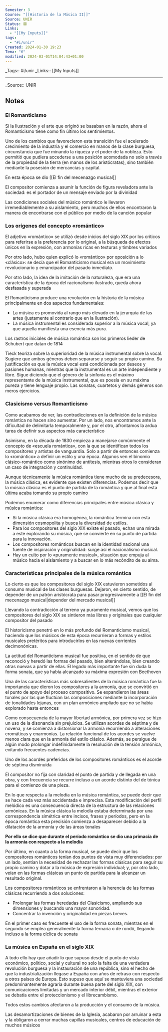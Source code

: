 ```yaml
---
Semester: 3
Course: "[[Historia de la Música II]]"
Source: UNIR
Status: 🟥
Links:
  - "[[My Inputs]]"
tags:
  - "#i/unir"
Created: 2024-01-30 19:23
Tema: "6"
modified: 2024-03-01T14:04:43+01:00
---
```


\_Tags::  #i/unir
\_Links::  [[My Inputs]]
___

\_Source:: UNIR 


## Notes

### El Romanticismo

Si la Ilustración y el arte que originó se basaban en la razón, ahora el Romanticismo tiene como fin último los sentimientos.

Uno de los cambios que favorecieron esta transición fue el acelerado crecimiento de la industria y el comercio en manos de la clase burguesa, circunstancia que fue minando la riqueza y el poder de la nobleza. Esto permitió que pudiera accederse a una posición acomodada no solo a través de la propiedad de la tierra (en manos de los aristócratas), sino también mediante la posesión de mercancías y capital.

En esta época se dio [[El fin del mecenazgo musical]]

El compositor comienza a asumir la función de figura reveladora ante la sociedad: es el portador de un mensaje enviado por la divinidad

Las condiciones sociales del músico romántico le llevaron irremediablemente a su aislamiento, pero muchos de ellos encontraron la manera de encontrarse con el público por medio de la canción popular

### Los orígenes del concepto «romántico»

El adjetivo «romántico» se utilizó desde inicios del siglo XIX por los críticos para referirse a la preferencia por lo original, a la búsqueda de efectos únicos en la expresión, con armonías ricas en texturas y timbres variados

Por otro lado, hubo quien explicó lo «romántico» por oposición a lo «clásico»: se decía que el Romanticismo musical era un movimiento revolucionario y emancipador del pasado inmediato.

Por otro lado, la idea de la imitación de la naturaleza, que era una característica de la época del racionalismo ilustrado, queda ahora desfasada y superada

El Romanticismo produce una revolución en la historia de la música principalmente en dos aspectos fundamentales:
- La música es promovida al rango más elevado en la jerarquía de las artes (justamente al contrario que en la Ilustración).
- La música instrumental es considerada superior a la música vocal, ya que aquella manifiesta una esencia más pura.

Los rastros iniciales de música romántica son los primeros lieder de Schubert que datan de 1814

Tieck teoriza sobre la superioridad de la música instrumental sobre la vocal. Sugiere que ambos géneros deben separarse y seguir su propio camino. Su justificación es que la música vocal está condicionada por deseos y pasiones humanas, mientras que la instrumental es un arte independiente y libre. Sigue diciendo que el género de la sinfonía es el máximo representante de la música instrumental, que es poesía en su máxima pureza y tiene lenguaje propio. Las sonatas, cuartetos y demás géneros son meros ejercicios.

### Clasicismo versus Romanticismo

Como acabamos de ver, las contradicciones en la definición de la música romántica no hacen sino aumentar. Por un lado, nos encontramos ante la dificultad de delimitarla temporalmente y, por el otro, afrontamos la ardua tarea de definir sus aspectos más característico

Asimismo, en la década de 1830 empieza a manejarse comúnmente el concepto de «escuela romántica», con la que se identifican todos los compositores y artistas de vanguardia. Solo a partir de entonces comienza lo «romántico» a definir un estilo y una época. Algunos ven el binomio clásico-romántico como sinónimo de antítesis, mientras otros lo consideran un caso de integración y continuidad.

Aunque técnicamente la música romántica tiene mucho de su predecesora, la música clásica, es evidente que existen diferencias. Podemos decir que la música clásica es el punto de partida de la romántica y que al final esta última acaba tomando su propio camino

Podemos enumerar como diferencias principales entre música clásica y música romántica:
- Si la música clásica era homogénea, la romántica termina con esta dimensión cosmopolita y busca la diversidad de estilos.
- Para los compositores del siglo XIX existe el pasado, echan una mirada a este explorando su música, que se convierte en su punto de partida para la innovación.
- Los compositores románticos buscan en la identidad nacional una fuente de inspiración y originalidad: surge así el nacionalismo musical.
- Hay un culto por lo «puramente musical», situación que empuja al músico hacia el aislamiento y a buscar en lo más recóndito de su alma.

### Características principales de la música romántica 

Lo cierto es que los compositores del siglo XIX estuvieron sometidos al consumo musical de las clases burguesas. Dejaron, en cierto sentido, de depender de un patrón aristócrata para pasar progresivamente a [[El fin del mecenazgo musical|depender del mercado musical]]

Llevando la contradicción al terreno ya puramente musical, vemos que los compositores del siglo XIX se sintieron más libres y originales que cualquier compositor del pasado

El historicismo penetró en lo más profundo del Romanticismo musical, haciendo que los músicos de esta época recurrieran a formas y estilos musicales pretéritos para introducirlos en las nuevas corrientes decimonónicas.

La actitud del Romanticismo musical fue positiva, en el sentido de que reconoció y heredó las formas del pasado, bien alterándolas, bien creando otras nuevas a partir de ellas. El legado más importante fue sin duda la forma sonata, que ya había alcanzado su máxima expresión con Beethoven

Una de las características más sobresalientes de la música romántica fue la importancia que dieron los compositores a la armonía, que se convirtió en el punto de apoyo del proceso compositivo. Se expandieron las áreas tonales por las que fluctúan las composiciones mediante la incorporación de tonalidades lejanas, con un plan armónico ampliado que no se había explorado hasta entonces

Como consecuencia de la mayor libertad armónica, por primera vez se hizo un uso de la disonancia sin prejuicios. Se utilizan acordes de séptima y de novena, y se comienza a distorsionar la armonía recurriendo a alteraciones cromáticas y enarmonías. La relación funcional de los acordes se vuelve menos clara que en la armonía del estilo clásico. Además, se persigue de algún modo prolongar indefinidamente la resolución de la tensión armónica, evitando frecuentes cadencias.

Uno de los acordes preferidos de los compositores románticos es el acorde de séptima disminuida

El compositor no fija con claridad el punto de partida y de llegada en una obra, y con frecuencia se recurre incluso a un acorde distinto del de tónica para el comienzo de una pieza.

En lo que respecta a la melodía en la música romántica, se puede decir que se hace cada vez más accidentada e imprecisa. Esta modificación del perfil melódico es una consecuencia directa de la estructura de las relaciones armónicas. En la música clásica la melodía estaba determinada por una correspondencia simétrica entre incisos, frases y períodos, pero en la época romántica esta precisión comienza a desaparecer debido a la dilatación de la armonía y de las áreas tonales

**Por ello se dice que durante el período romántico se dio una primacía de la armonía con respecto a la melodía**

Por último, en cuanto a la forma musical, se puede decir que los compositores románticos tenían dos puntos de vista muy diferenciados: por un lado, sentían la necesidad de rechazar las formas clásicas para seguir su propio camino y dotar a la música de expresión individual; y, por otro lado, veían en las formas clásicas un punto de partida para la alcanzar un resultado original.

Los compositores románticos se enfrentaron a la herencia de las formas clásicas recurriendo a dos soluciones:

- Prolongar las formas heredadas del Clasicismo, ampliando sus dimensiones y buscando una mayor sonoridad.
- Concentrar la invención y originalidad en piezas breves.

En el primer caso es frecuente el uso de la forma sonata, mientras en el segundo se emplea generalmente la forma ternaria o de rondó, llegando incluso a la forma cíclica de sonata

### La música en España en el siglo XIX

A todo ello hay que añadir lo que supuso desde el punto de vista económico, político, social y cultural no solo la falta de una verdadera revolución burguesa y la instauración de una república, sino el hecho de que la industrialización llegase a España con años de retraso con respecto a otros países de Europa. Esto supuso que aquí se mantuviera una sociedad predominantemente agraria durante buena parte del siglo XIX, con comunicaciones limitadas y un mercado interior débil, mientras el exterior se debatía entre el proteccionismo y el librecambismo.

Todos estos cambios afectaron a la producción y el consumo de la música.

Las desamortizaciones de bienes de la Iglesia, acabaron por arruinar a esta y la obligaron a cerrar muchas capillas musicales, centros de educación de muchos músicos